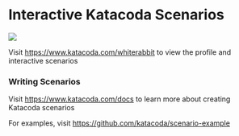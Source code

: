 # Interactive Katacoda Scenarios

[![](http://shields.katacoda.com/katacoda/whiterabbit/count.svg)](https://www.katacoda.com/whiterabbit "Get your profile on Katacoda.com")

Visit https://www.katacoda.com/whiterabbit to view the profile and interactive scenarios

### Writing Scenarios
Visit https://www.katacoda.com/docs to learn more about creating Katacoda scenarios

For examples, visit https://github.com/katacoda/scenario-example
